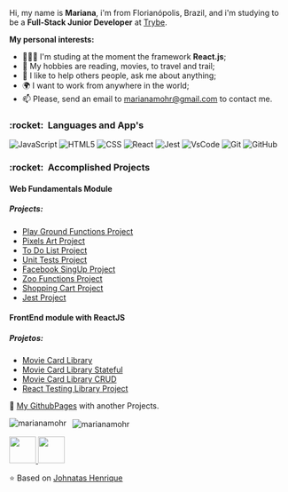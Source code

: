 Hi, my name is **Mariana**, i'm from Florianópolis, Brazil, and i'm studying  to be a **Full-Stack Junior Developer** at <a href="https://www.betrybe.com/">Trybe</a>.


**My personal interests:**


- 👨🏽‍💻 I'm studing at the moment the framework **React.js**;
- 🤔 My hobbies are reading, movies, to travel and trail;
- 💬 I like to help others people, ask me about anything;
- 🌍 I want to work from anywhere in the world;
- 📫 Please, send an email to marianamohr@gmail.com to contact me.


<h3> :rocket: &nbsp;Languages and App's </h3>

  
  ![JavaScript](https://img.shields.io/badge/-JavaScript-333333?style=flat&logo=javascript)
  ![HTML5](https://img.shields.io/badge/-HTML5-333333?style=flat&logo=HTML5)
  ![CSS](https://img.shields.io/badge/-CSS-333333?style=flat&logo=CSS3&logoColor=1572B6)
  ![React](https://img.shields.io/badge/-React-333333?style=flat&logo=react)
  ![Jest](https://img.shields.io/badge/-Jest-333333?style=flat&logo=jest)
  ![VsCode](https://img.shields.io/badge/-VsCode-333333?style=flat&logo=visual-studio-code)
  ![Git](https://img.shields.io/badge/-Git-333333?style=flat&logo=git)
  ![GitHub](https://img.shields.io/badge/-GitHub-333333?style=flat&logo=github)



<h3> :rocket: &nbsp;Accomplished Projects </h3>

<h4> Web Fundamentals Module</h4>
<h5>Projects:</h5>


 * <a href="https://github.com/tryber/sd-010-b-project-playground-functions/pull/37">Play Ground Functions Project </a>
 *  <a href="https://github.com/tryber/sd-010-b-project-pixels-art/pull/18">Pixels Art Project </a>
 * <a href="https://github.com/tryber/sd-010-b-project-todo-list/pull/16">To Do List Project </a>
* <a href="https://github.com/tryber/sd-010-b-project-js-unit-tests/pull/12"> Unit Tests Project </a>
* <a href="https://github.com/tryber/sd-010-b-project-facebook-signup/pull/47">Facebook SingUp Project </a>
* <a href="https://github.com/tryber/sd-010-b-project-zoo-functions/pull/54">Zoo Functions Project </a>
*  <a href="https://github.com/tryber/sd-010-b-project-shopping-cart/pull/71">Shopping Cart Project </a>
* <a href="https://github.com/tryber/sd-010-b-project-jest/pull/32">Jest Project </a>
 
<h4>FrontEnd module with ReactJS</h4>
<h5>Projetos:</h5>

* <a href="https://github.com/tryber/sd-010-b-project-movie-cards-library/pull/41">Movie Card Library</a>
* <a href="https://github.com/tryber/sd-010-b-project-movie-cards-library-stateful/pull/23">Movie Card Library Stateful</a>
* <a href="https://github.com/tryber/sd-010-b-project-movie-card-library-crud/pull/14">Movie Card Library CRUD</a>
* <a href="https://github.com/tryber/sd-010-b-project-react-testing-library/pull/8">React Testing Library Project</a>



📄 <a href="https://marianamohr.github.io/">My GithubPages</a> with another Projects.

<p>
    <img align="left" src="https://github-readme-stats.vercel.app/api/top-langs/?username=marianamohr&layout=compact&theme=graywhite&title_color=268bd2" alt="marianamohr" />
</p>
<p>&nbsp;
    <img align="center" src="https://github-readme-stats.vercel.app/api?username=marianamohr&count_private=true&show_icons=true&theme=graywhite&icon_color=268bd2&title_color=268bd2" alt="marianamohr" />
</p>

<a href="https://www.linkedin.com/in/mariana-mohr/" target="_blank">
  <img src="https://i.ibb.co/Kx2GSrT/linkedin.png" width="48px" height="48px">
</a>
<a href="https://www.instagram.com/marianamohr/?hl=pt-br" target="_blank">
  <img src="https://cdn.icon-icons.com/icons2/1211/PNG/512/1491579602-yumminkysocialmedia36_83067.png" width="48px" height="48px">
</a>

⭐️ Based on [Johnatas Henrique](https://github.com/johnatas-henrique)


